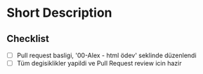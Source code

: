 # Short Description

<!-- Lütfen Pull Request hakkinda kisaca bilgi veriniz. -->

## Checklist
- [ ] Pull request basligi, '00-Alex - html ödev' seklinde düzenlendi
- [ ] Tüm degisiklikler yapildi ve Pull Request review icin hazir
